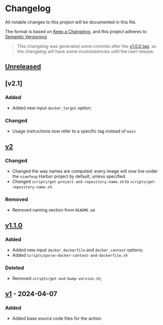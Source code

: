# Changelog

All notable changes to this project will be documented in this file.

The format is based on [Keep a Changelog](https://keepachangelog.com/en/1.1.0/),
and this project adheres to [Semantic Versioning](https://semver.org/spec/v2.0.0.html).

> This changelog was generated some commits after the [v1.0.0 tag](https://github.com/Naapperas/zon/releases/tag/v1.0.0), so the changelog will have some inconsistencies until the next release.

## [Unreleased]

## [v2.1]

### Added
- Added new input `docker_target` option;

### Changed
- Usage instructions now refer to a specific tag instead of `main`

## [v2]

### Changed
- Changed the way names are computed: every image will now live under the `niaefeup` Harbor project by default, unless specified.
- Changed `scripts/get-project-and-repository-name.sh` to `scripts/get-repository-name.sh`.

### Removed
- Removed naming section from `README.md`

## [v1.1.0]

### Added
- Added new input `docker_dockerfile` and `docker_context` options;
- Added `scripts/parse-docker-context-and-dockerfile.sh`

### Deleted
- Removed `scripts/get-and-bump-version.sh`;

## [v1] - 2024-04-07

### Added
- Added base source code files for the action.

[Unreleased]: https://github.com/NIAEFEUP/push-to-niployments/compare/v2...HEAD
[v2]: https://github.com/NIAEFEUP/push-to-niployments/compare/v1.1.0...v2
[v1.1.0]: https://github.com/NIAEFEUP/push-to-niployments/compare/v1...v1.1.0
[v1]: https://github.com/NIAEFEUP/push-to-niployments/releases/tag/v1
